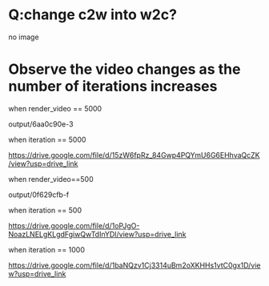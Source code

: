 # Q:change c2w into w2c?

no image





# Observe the video changes as the number of iterations increases

when render_video == 5000

output/6aa0c90e-3

when iteration == 5000

https://drive.google.com/file/d/15zW6fpRz_84Gwp4PQYmU6G6EHhvaQcZK/view?usp=drive_link



when render_video==500

output/0f629cfb-f

when iteration == 500

https://drive.google.com/file/d/1oPJgO-NoazLNELgKLgdFgiwQwTdInYDI/view?usp=drive_link



when iteration == 1000

https://drive.google.com/file/d/1baNQzv1Cj3314uBm2oXKHHs1vtC0gx1D/view?usp=drive_link
